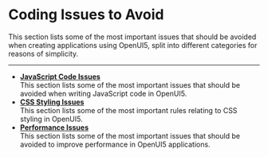 <!-- loio387787232c214b42954f18c93a28560a -->

# Coding Issues to Avoid

This section lists some of the most important issues that should be avoided when creating applications using OpenUI5, split into different categories for reasons of simplicity.

***

-   **[JavaScript Code Issues](javascript-code-issues-030fcd1.md "This section lists some of the most important issues that should be avoided when
		writing JavaScript code in OpenUI5.")**  
This section lists some of the most important issues that should be avoided when writing JavaScript code in OpenUI5.
-   **[CSS Styling Issues](css-styling-issues-9d87f92.md "This section lists some of the most important rules relating to CSS styling in OpenUI5.")**  
This section lists some of the most important rules relating to CSS styling in OpenUI5.
-   **[Performance Issues](performance-issues-966d67c.md "This section lists some of the most important issues that should be avoided to improve
		performance in OpenUI5
		applications.")**  
This section lists some of the most important issues that should be avoided to improve performance in OpenUI5 applications.

